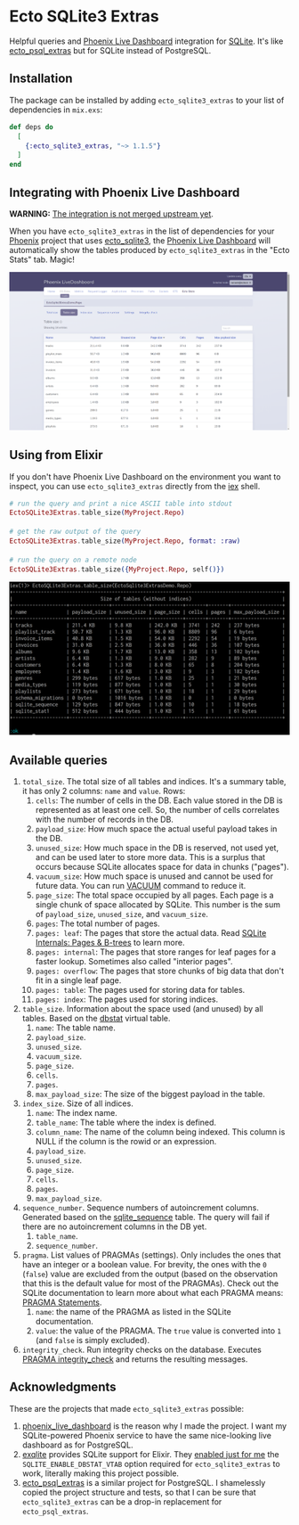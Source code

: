 # Ecto SQLite3 Extras

Helpful queries and [Phoenix Live Dashboard](https://github.com/phoenixframework/phoenix_live_dashboard) integration for [SQLite](https://sqlite.org/index.html). It's like [ecto_psql_extras](https://github.com/pawurb/ecto_psql_extras) but for SQLite instead of PostgreSQL.

## Installation

The package can be installed by adding `ecto_sqlite3_extras` to your list of dependencies in `mix.exs`:

```elixir
def deps do
  [
    {:ecto_sqlite3_extras, "~> 1.1.5"}
  ]
end
```

## Integrating with Phoenix Live Dashboard

**WARNING:** [The integration is not merged upstream yet](https://github.com/phoenixframework/phoenix_live_dashboard/pull/400).

When you have `ecto_sqlite3_extras` in the list of dependencies for your [Phoenix](https://www.phoenixframework.org/) project that uses [ecto_sqlite3](https://github.com/elixir-sqlite/ecto_sqlite3), the [Phoenix Live Dashboard](https://github.com/phoenixframework/phoenix_live_dashboard) will automatically show the tables produced by `ecto_sqlite3_extras` in the "Ecto Stats" tab. Magic!

![Example of live dashboard with ecto_sqlite3_extras](./assets/live-dashboard.png)

## Using from Elixir

If you don't have Phoenix Live Dashboard on the environment you want to inspect, you can use `ecto_sqlite3_extras` directly from the [iex](https://hexdocs.pm/iex/1.14/IEx.html) shell.

```elixir
# run the query and print a nice ASCII table into stdout
EctoSQLite3Extras.table_size(MyProject.Repo)

# get the raw output of the query
EctoSQLite3Extras.table_size(MyProject.Repo, format: :raw)

# run the query on a remote node
EctoSQLite3Extras.table_size({MyProject.Repo, self()})
```

![Example of ecto_sqlite3_extras usage with iex](./assets/iex.png)

## Available queries

1. `total_size`. The total size of all tables and indices. It's a summary table, it has only 2 columns: `name` and `value`. Rows:
    1. `cells`: The number of cells in the DB. Each value stored in the DB is represented as at least one cell. So, the number of cells correlates with the number of records in the DB.
    1. `payload_size`: How much space the actual useful payload takes in the DB.
    1. `unused_size`: How much space in the DB is reserved, not used yet, and can be used later to store more data. This is a surplus that occurs because SQLite allocates space for data in chunks ("pages").
    1. `vacuum_size`: How much space is unused and cannot be used for future data. You can run [VACUUM](https://www.sqlite.org/lang_vacuum.html) command to reduce it.
    1. `page_size`: The total space occupied by all pages. Each page is a single chunk of space allocated by SQLite. This number is the sum of `payload_size`, `unused_size`, and `vacuum_size`.
    1. `pages`: The total number of pages.
    1. `pages: leaf`: The pages that store the actual data. Read [SQLite Internals: Pages & B-trees](https://fly.io/blog/sqlite-internals-btree/) to learn more.
    1. `pages: internal`: The pages that store ranges for leaf pages for a faster lookup. Sometimes also called "interior pages".
    1. `pages: overflow`: The pages that store chunks of big data that don't fit in a single leaf page.
    1. `pages: table`: The pages used for storing data for tables.
    1. `pages: index`: The pages used for storing indices.
1. `table_size`. Information about the space used (and unused) by all tables. Based on the [dbstat](https://www.sqlite.org/dbstat.html) virtual table.
    1. `name`: The table name.
    1. `payload_size`.
    1. `unused_size`.
    1. `vacuum_size`.
    1. `page_size`.
    1. `cells`.
    1. `pages`.
    1. `max_payload_size`: The size of the biggest payload in the table.
1. `index_size`. Size of all indices.
    1. `name`: The index name.
    1. `table_name`: The table where the index is defined.
    1. `column_name`: The name of the column being indexed. This column is NULL if the column is the rowid or an expression.
    1. `payload_size`.
    1. `unused_size`.
    1. `page_size`.
    1. `cells`.
    1. `pages`.
    1. `max_payload_size`.
1. `sequence_number`. Sequence numbers of autoincrement columns. Generated based on the [sqlite_sequence](https://renenyffenegger.ch/notes/development/databases/SQLite/internals/schema-objects/sqlite_sequence) table. The query will fail if there are no autoincrement columns in the DB yet.
    1. `table_name`.
    1. `sequence_number`.
1. `pragma`. List values of PRAGMAs (settings). Only includes the ones that have an integer or a boolean value. For brevity, the ones with the `0` (`false`) value are excluded from the output (based on the observation that this is the default value for most of the PRAGMAs). Check out the SQLite documentation to learn more about what each PRAGMA means: [PRAGMA Statements](https://www.sqlite.org/pragma.html).
    1. `name`: the name of the PRAGMA as listed in the SQLite documentation.
    1. `value`: the value of the PRAGMA. The `true` value is converted into `1` (and `false` is simply excluded).
1. `integrity_check`. Run integrity checks on the database. Executes [PRAGMA integrity_check](https://www.sqlite.org/pragma.html#pragma_integrity_check) and returns the resulting messages.

## Acknowledgments

These are the projects that made `ecto_sqlite3_extras` possible:

1. [phoenix_live_dashboard](https://github.com/phoenixframework/phoenix_live_dashboard) is the reason why I made the project. I want my SQLite-powered Phoenix service to have the same nice-looking live dashboard as for PostgreSQL.
1. [exqlite](https://github.com/elixir-sqlite/exqlite) provides SQLite support for Elixir. They [enabled just for me](https://github.com/elixir-sqlite/exqlite/issues/231) the `SQLITE_ENABLE_DBSTAT_VTAB` option required for `ecto_sqlite3_extras` to work, literally making this project possible.
1. [ecto_psql_extras](https://github.com/pawurb/ecto_psql_extras) is a similar project for PostgreSQL. I shamelessly copied the project structure and tests, so that I can be sure that `ecto_sqlite3_extras` can be a drop-in replacement for `ecto_psql_extras`.
